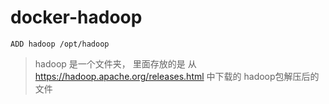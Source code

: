# docker-hadoop
```
ADD hadoop /opt/hadoop
```
> hadoop 是一个文件夹， 里面存放的是 从 https://hadoop.apache.org/releases.html 中下载的 hadoop包解压后的文件
